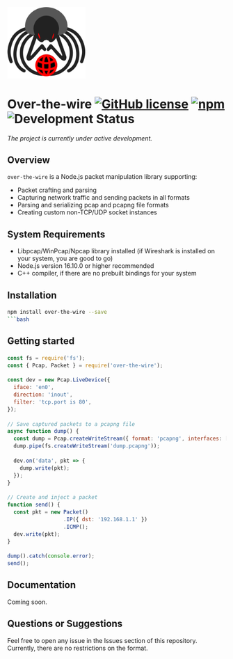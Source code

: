 <img src='assets/s1.svg' width='180'>

# Over-the-wire [![GitHub license](https://img.shields.io/github/license/vaguue/over-the-wire?style=flat)](https://github.com/vaguue/over-the-wire/blob/main/LICENSE) [![npm](https://img.shields.io/npm/v/over-the-wire)](https://www.npmjs.com/package/over-the-wire) ![Development Status](https://img.shields.io/badge/status-in_development-orange)

*The project is currently under active development.*

## Overview
`over-the-wire` is a Node.js packet manipulation library supporting:
- Packet crafting and parsing
- Capturing network traffic and sending packets in all formats
- Parsing and serializing pcap and pcapng file formats
- Creating custom non-TCP/UDP socket instances

## System Requirements
- Libpcap/WinPcap/Npcap library installed (if Wireshark is installed on your system, you are good to go)
- Node.js version 16.10.0 or higher recommended
- C++ compiler, if there are no prebuilt bindings for your system

## Installation

```bash
npm install over-the-wire --save
```bash
```

## Getting started

```javascript
const fs = require('fs');
const { Pcap, Packet } = require('over-the-wire');

const dev = new Pcap.LiveDevice({
  iface: 'en0',
  direction: 'inout',
  filter: 'tcp.port is 80',
});

// Save captured packets to a pcapng file
async function dump() {
  const dump = Pcap.createWriteStream({ format: 'pcapng', interfaces: [dev.iface] });
  dump.pipe(fs.createWriteStream('dump.pcapng'));

  dev.on('data', pkt => {
    dump.write(pkt);
  });
}

// Create and inject a packet
function send() {
  const pkt = new Packet()
                  .IP({ dst: '192.168.1.1' })
                  .ICMP();
  dev.write(pkt);
}

dump().catch(console.error);
send();
```

## Documentation

Coming soon.

## Questions or Suggestions
Feel free to open any issue in the Issues section of this repository. Currently, there are no restrictions on the format.
